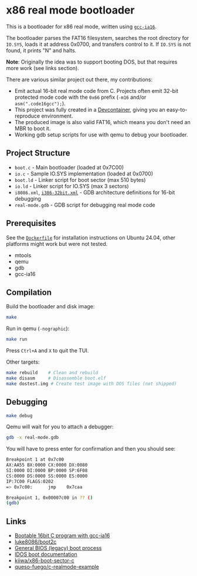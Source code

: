 # x86 real mode bootloader

This is a bootloader for x86 real mode, written using [`gcc-ia16`](https://github.com/tkchia/gcc-ia16).

The bootloader parses the FAT16 filesystem, searches the root directory for `IO.SYS`, loads it at address 0x0700, and transfers control to it. If `IO.SYS` is not found, it prints "N" and halts.

**Note**: Originally the idea was to support booting DOS, but that requires more work (see links section).

There are various similar project out there, my contributions:
- Emit actual 16-bit real mode code from C. Projects often emit 32-bit protected mode code with the `0x66` prefix (`-m16` and/or `asm(".code16gcc");`).
- This project was fully created in a [Devcontainer](https://containers.dev/), giving you an easy-to-reproduce environment.
- The produced image is also valid FAT16, which means you don't need an MBR to boot it.
- Working gdb setup scripts for use with qemu to debug your bootloader.

## Project Structure

- `boot.c` - Main bootloader (loaded at 0x7C00)
- `io.c` - Sample IO.SYS implementation (loaded at 0x0700)
- `boot.ld` - Linker script for boot sector (max 510 bytes)
- `io.ld` - Linker script for IO.SYS (max 3 sectors)
- `i8086.xml`, [`i386-32bit.xml`](https://github.com/qemu/qemu/blob/master/gdb-xml/i386-32bit.xml) - GDB architecture definitions for 16-bit debugging
- `real-mode.gdb` - GDB script for debugging real mode code

## Prerequisites

See the [`Dockerfile`](.devcontainer/Dockerfile) for installation instructions on Ubuntu 24.04, other platforms might work but were not tested.

- mtools
- qemu
- gdb
- gcc-ia16

## Compilation

Build the bootloader and disk image:

```sh
make
```

Run in qemu (`-nographic`):

```sh
make run
```

Press `Ctrl+A` and `X` to quit the TUI.

Other targets:

```sh
make rebuild    # Clean and rebuild
make disasm     # Disassemble boot.elf
make dostest.img # Create test image with DOS files (not shipped)
```

## Debugging

```sh
make debug
```

Qemu will wait for you to attach a debugger:

```sh
gdb -x real-mode.gdb
```

You will have to press enter for confirmation and then you should see:

```sh
Breakpoint 1 at 0x7c00
AX:AA55 BX:0000 CX:0000 DX:0080
SI:0000 DI:0000 BP:0000 SP:6F08
CS:0000 DS:0000 SS:0000 ES:0000
IP:7C00 FLAGS:0202
=> 0x7c00:      jmp    0x7caa

Breakpoint 1, 0x00007c00 in ?? ()
(gdb) 
```

## Links

- [Bootable 16bit C program with gcc-ia16](https://gist.github.com/jtsiomb/ff4c13e353b568599cddbecaf403ecd3)
- [luke8086/boot2c](https://github.com/luke8086/boot2c)
- [General BIOS (legacy) boot process](https://github.com/pts/bakefat/blob/master/boot_process.md)
- [lDOS boot documentation](https://pushbx.org/ecm/doc/ldosboot.htm)
- [kjiwa/x86-boot-sector-c](https://github.com/kjiwa/x86-boot-sector-c)
- [queso-fuego/c-realmode-example](https://github.com/queso-fuego/c-realmode-example)
